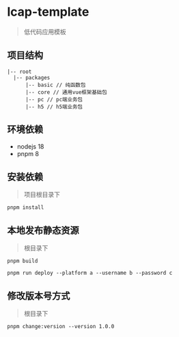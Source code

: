 # lcap-template
> 低代码应用模板

## 项目结构
```
|-- root
  |-- packages
      |-- basic // 纯函数包
      |-- core // 通用vue框架基础包
      |-- pc // pc端业务包
      |-- h5 // h5端业务包
```

## 环境依赖
- nodejs 18
- pnpm 8

## 安装依赖
> 项目根目录下
```
pnpm install
```

## 本地发布静态资源
> 根目录下
```
pnpm build

pnpm run deploy --platform a --username b --password c
```

## 修改版本号方式
> 根目录下
```
pnpm change:version --version 1.0.0
```
